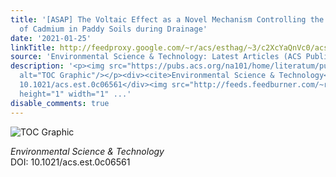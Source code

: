 ```yaml
---
title: '[ASAP] The Voltaic Effect as a Novel Mechanism Controlling the Remobilization
  of Cadmium in Paddy Soils during Drainage'
date: '2021-01-25'
linkTitle: http://feedproxy.google.com/~r/acs/esthag/~3/c2XcYaQnVc0/acs.est.0c06561
source: 'Environmental Science & Technology: Latest Articles (ACS Publications)'
description: '<p><img src="https://pubs.acs.org/na101/home/literatum/publisher/achs/journals/content/esthag/0/esthag.ahead-of-print/acs.est.0c06561/20210125/images/medium/es0c06561_0007.gif"
  alt="TOC Graphic"/></p><div><cite>Environmental Science & Technology</cite></div><div>DOI:
  10.1021/acs.est.0c06561</div><img src="http://feeds.feedburner.com/~r/acs/esthag/~4/c2XcYaQnVc0"
  height="1" width="1" ...'
disable_comments: true
---
```

<p><img src="https://pubs.acs.org/na101/home/literatum/publisher/achs/journals/content/esthag/0/esthag.ahead-of-print/acs.est.0c06561/20210125/images/medium/es0c06561_0007.gif" alt="TOC Graphic"/></p><div><cite>Environmental Science & Technology</cite></div><div>DOI: 10.1021/acs.est.0c06561</div><img src="http://feeds.feedburner.com/~r/acs/esthag/~4/c2XcYaQnVc0" height="1" width="1" ...